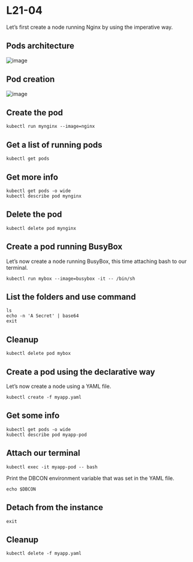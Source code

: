 # L21-04

Let’s first create a node running Nginx by using the imperative way.

## Pods architecture
![image](https://github.com/user-attachments/assets/2b2b84b4-8240-4887-9805-bfdd1397ce20)

## Pod creation
![image](https://github.com/user-attachments/assets/9428b944-1b45-4256-a80b-fbe27d0c0cfe)


## Create the pod

    kubectl run mynginx --image=nginx

## Get a list of running pods

    kubectl get pods

## Get more info

    kubectl get pods -o wide
    kubectl describe pod mynginx

## Delete the pod

    kubectl delete pod mynginx

## Create a pod running BusyBox

Let’s now create a node running BusyBox, this time attaching bash to our terminal.

    kubectl run mybox --image=busybox -it -- /bin/sh

## List the folders and use command

    ls
    echo -n 'A Secret' | base64
    exit

## Cleanup

    kubectl delete pod mybox

## Create a pod using the declarative way

Let’s now create a node using a YAML file.

    kubectl create -f myapp.yaml

## Get some info

    kubectl get pods -o wide
    kubectl describe pod myapp-pod

## Attach our terminal

    kubectl exec -it myapp-pod -- bash

Print the DBCON environment variable that was set in the YAML file.

    echo $DBCON

## Detach from the instance

    exit

## Cleanup

    kubectl delete -f myapp.yaml

